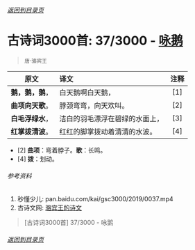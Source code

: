 ###### [返回到目录页](../../gsc3000/index/0001-0100.md)

# 古诗词3000首: 37/3000 - [咏鹅](https://so.gushiwen.org/shiwenv_eeb3869b6242.aspx)
> `唐`·`骆宾王`

|原文 |译文 |注释 |
|:---:|:----|:---:|
|**鹅，鹅，鹅**，|白天鹅啊白天鹅，|[1]|
|**曲项向天歌**。|脖颈弯弯，向天欢叫。|[2]|
|**白毛浮绿水**，|洁白的羽毛漂浮在碧绿的水面上，|[3]|
|**红掌拨清波**。|红红的脚掌拨动着清清的水波。|[4]|

* [2] **曲项**：弯着脖子。**歌**：长鸣。
* [4] **拨**：划动。

###### 参考资料
1. 秒懂少儿: pan.baidu.com/kai/gsc3000/2019/0037.mp4
1. 古诗文网: [骆宾王的诗文](https://so.gushiwen.org/authorv_b8f9680ff0fe.aspx)

> [古诗词3000首] 37/3000 - 咏鹅

###### [返回到目录页](../../gsc3000/index/0001-0100.md)
